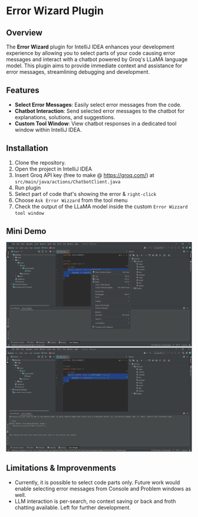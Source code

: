 # Error Wizard Plugin

## Overview

The **Error Wizard** plugin for IntelliJ IDEA enhances your development experience by allowing you to select parts of your code causing error messages and interact with a chatbot powered by Groq's LLaMA language model. This plugin aims to provide immediate context and assistance for error messages, streamlining debugging and development.

## Features

- **Select Error Messages**: Easily select error messages from the code.
- **Chatbot Interaction**: Send selected error messages to the chatbot for explanations, solutions, and suggestions.
- **Custom Tool Window**: View chatbot responses in a dedicated tool window within IntelliJ IDEA.

## Installation

1. Clone the repository.
2. Open the project in IntelliJ IDEA
3. Insert Groq API key (free to make @ https://groq.com/) at `src/main/java/actions/ChatbotClient.java`
3. Run plugin
3. Select part of code that's showing the error & `right-click`
4. Choose `Ask Error Wizzard` from the tool menu
5. Check the output of the LLaMA model inside the custom `Error Wizzard tool window`

## Mini Demo
![](media/ss1.png)
![](media/ss2.png)

## Limitations & Improvenments
- Currently, it is possible to select code parts only. Future work would enable selecting error messages from Console and Problem windows as well.
- LLM interaction is per-search, no context saving or back and froth chatting available. Left for further development.
